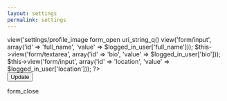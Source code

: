 ```yaml
---
layout: settings
permalink: settings
---
```


<?php // $this->view('settings/profile_image

<!-- <br> -->

form_open uri_string_q() 

<?php
$this->view('form/input',     array('id' => 'full_name',  'value' => $logged_in_user['full_name']));
$this->view('form/textarea',  array('id' => 'bio',        'value' => $logged_in_user['bio']));
$this->view('form/input',     array('id' => 'location',   'value' => $logged_in_user['location']));
?>

<br>

<!-- Accent-colored raised button with ripple -->
<button class="mdl-button mdl-js-button mdl-button--raised mdl-js-ripple-effect mdl-button--accent" type="submit">
    Update
</button>

form_close